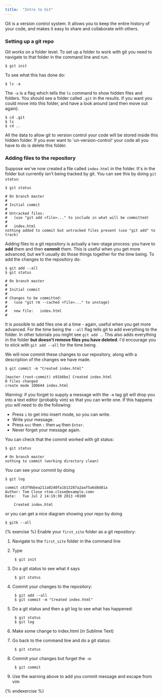 ```yaml
---
title:  "Intro to Git"
---
```


Git is a version control system. It allows you to keep the entire history of your code, and makes it easy to share and collaborate with others.

### Setting up a git repo

Git works on a folder level. To set up a folder to work with git you need to navigate to that folder in the command line and run.

    $ git init

To see what this has done do:

    $ ls -a

The `-a` is a flag which tells the `ls` command to show hidden files and folders. You should see a folder called `.git` in the results. If you want you could move into this folder, and have a look around (and then move out again).

    $ cd .git
    $ ls
    $ cd ..

All the data to allow git to version control your code will be stored inside this hidden folder. If you ever want to 'un-version-control' your code all you have to do is delete this folder.

### Adding files to the repository

Suppose we've now created a file called `index.html` in the folder. It's in the folder but currently isn't being tracked by git. You can see this by doing `git status`:

    $ git status

    # On branch master
    #
    # Initial commit
    #
    # Untracked files:
    #   (use "git add <file>..." to include in what will be committed)
    #
    #   index.html
    nothing added to commit but untracked files present (use "git add" to track)

Adding files to a git repository is actually a two-stage process: you have to **add** them and then **commit** them. This is useful when you get more advanced, but we'll usually do those things together for the time being. To add the changes to the repository do:

    $ git add --all
    $ git status

    # On branch master
    #
    # Initial commit
    #
    # Changes to be committed:
    #   (use "git rm --cached <file>..." to unstage)
    #
    #   new file:   index.html
    #

It is possible to add files one at a time - again, useful when you get more advanced. For the time being the `--all` flag tells git to add everything to the folder. In other tutorials you might see `git add .`. This also adds everything in the folder **but doesn't remove files you have deleted**. I'd encourage you to stick with `git add --all` for the time being.

We will now commit these changes to our repository, along with a description of the changes we have made.

    $ git commit -m "Created index.html"

    [master (root-commit) e91b6be] Created index.html
    0 files changed
    create mode 100644 index.html

Warning: if you forget to supply a message with the `-m` tag git will drop you into a text editor (probably vim) so that you can write one. If this happens you will need to do the following:
* Press `i` to get into insert mode, so you can write.
* Write your message.
* Press `esc` then `:` then `wq` then `Enter`.
* Never forget your message again.

You can check that the commit worked with git status:

    $ git status

    # On branch master
    nothing to commit (working directory clean)

You can see your commit by doing 

    $ git log

    commit c63f9bbea211a0240fa1b13287a2aaf5a6d8d81a
    Author: Tom Close <tom.close@example.com>
    Date:   Tue Jul 2 14:19:30 2013 +0100

        Created index.html

or you can get a nice diagram showing your repo by doing

    $ gitk --all

{% exercise %}
Enable your `first_site` folder as a git repository:
1. Navigate to the `first_site` folder in the command line
2. Type 

        $ git init

3. Do a git status to see what it says

        $ git status

4. Commit your changes to the repository:

        $ git add --all
        $ git commit -m "Created index.html"

5. Do a git status and then a git log to see what has happened:

        $ git status
        $ git log

6. Make some change to index.html (in Sublime Text)        
7. Go back to the command line and do a git status:

        $ git status

8. Commit your changes but forget the `-m`:

        $ git commit

9. Use the warning above to add you commit message and escape from vim

{% endexercise %}